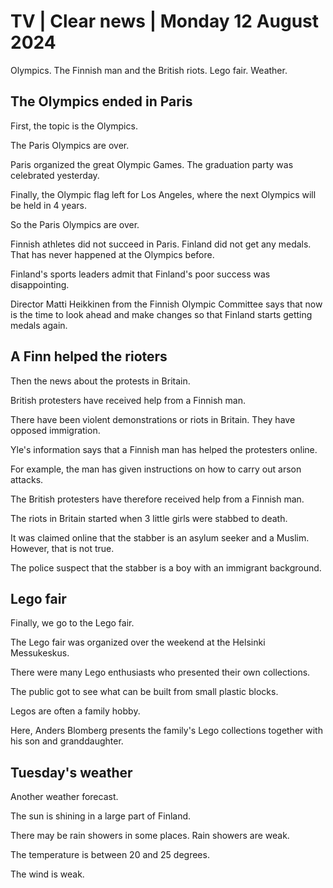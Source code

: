 # TV \| Clear news \| Monday 12 August 2024

Olympics. The Finnish man and the British riots. Lego fair. Weather.

## The Olympics ended in Paris

First, the topic is the Olympics.

The Paris Olympics are over.

Paris organized the great Olympic Games. The graduation party was celebrated yesterday.

Finally, the Olympic flag left for Los Angeles, where the next Olympics will be held in 4 years.

So the Paris Olympics are over.

Finnish athletes did not succeed in Paris. Finland did not get any medals. That has never happened at the Olympics before.

Finland's sports leaders admit that Finland's poor success was disappointing.

Director Matti Heikkinen from the Finnish Olympic Committee says that now is the time to look ahead and make changes so that Finland starts getting medals again.

## A Finn helped the rioters

Then the news about the protests in Britain.

British protesters have received help from a Finnish man.

There have been violent demonstrations or riots in Britain. They have opposed immigration.

Yle's information says that a Finnish man has helped the protesters online.

For example, the man has given instructions on how to carry out arson attacks.

The British protesters have therefore received help from a Finnish man.

The riots in Britain started when 3 little girls were stabbed to death.

It was claimed online that the stabber is an asylum seeker and a Muslim. However, that is not true.

The police suspect that the stabber is a boy with an immigrant background.

## Lego fair

Finally, we go to the Lego fair.

The Lego fair was organized over the weekend at the Helsinki Messukeskus.

There were many Lego enthusiasts who presented their own collections.

The public got to see what can be built from small plastic blocks.

Legos are often a family hobby.

Here, Anders Blomberg presents the family's Lego collections together with his son and granddaughter.

## Tuesday's weather

Another weather forecast.

The sun is shining in a large part of Finland.

There may be rain showers in some places. Rain showers are weak.

The temperature is between 20 and 25 degrees.

The wind is weak.
